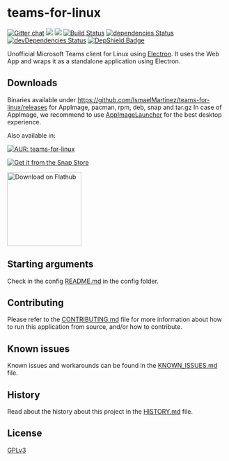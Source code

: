 # teams-for-linux

[![Gitter chat](https://badges.gitter.im/ismaelmartinez/teams-for-linux.png)](https://gitter.im/teams-for-linux/community "Gitter chat")
![](https://img.shields.io/github/release/IsmaelMartinez/teams-for-linux.svg?style=flat)
![](https://img.shields.io/github/downloads/IsmaelMartinez/teams-for-linux/total.svg?style=flat)
[![Build Status](https://travis-ci.org/IsmaelMartinez/teams-for-linux.svg?branch=develop)](https://travis-ci.org/IsmaelMartinez/teams-for-linux)
[![dependencies Status](https://david-dm.org/IsmaelMartinez/teams-for-linux/status.svg)](https://david-dm.org/IsmaelMartinez/teams-for-linux)
[![devDependencies Status](https://david-dm.org/IsmaelMartinez/teams-for-linux/dev-status.svg)](https://david-dm.org/IsmaelMartinez/teams-for-linux?type=dev)
[![DepShield Badge](https://depshield.sonatype.org/badges/IsmaelMartinez/teams-for-linux/depshield.svg)](https://depshield.github.io)

Unofficial Microsoft Teams client for Linux using [Electron](https://electronjs.org/).
It uses the Web App and wraps it as a standalone application using Electron.

## Downloads

Binaries available under https://github.com/IsmaelMartinez/teams-for-linux/releases for AppImage, pacman, rpm, deb, snap and tar.gz
In case of AppImage, we recommend to use [AppImageLauncher](https://github.com/TheAssassin/AppImageLauncher) for the best desktop experience.

Also available in:

[![AUR: teams-for-linux](https://img.shields.io/badge/AUR-nheko-blue.svg)](https://aur.archlinux.org/packages/teams-for-linux)

[![Get it from the Snap Store](https://snapcraft.io/static/images/badges/en/snap-store-black.svg)](https://snapcraft.io/teams-for-linux)

<a href='https://flathub.org/apps/details/com.github.IsmaelMartinez.teams_for_linux'><img width='170' alt='Download on Flathub' src='https://flathub.org/assets/badges/flathub-badge-en.png'/></a>

## Starting arguments

Check in the config [README.md](app/config/README.md) in the config folder.

## Contributing

Please refer to the [CONTRIBUTING.md](CONTRIBUTING.md) file for more information about how to run this application from source, and/or how to contribute.

## Known issues

Known issues and workarounds can be found in the [KNOWN_ISSUES.md](KNOWN_ISSUES.md) file.

## History

Read about the history about this project in the [HISTORY.md](HISTORY.md) file.

## License

[GPLv3](LICENSE.md)
